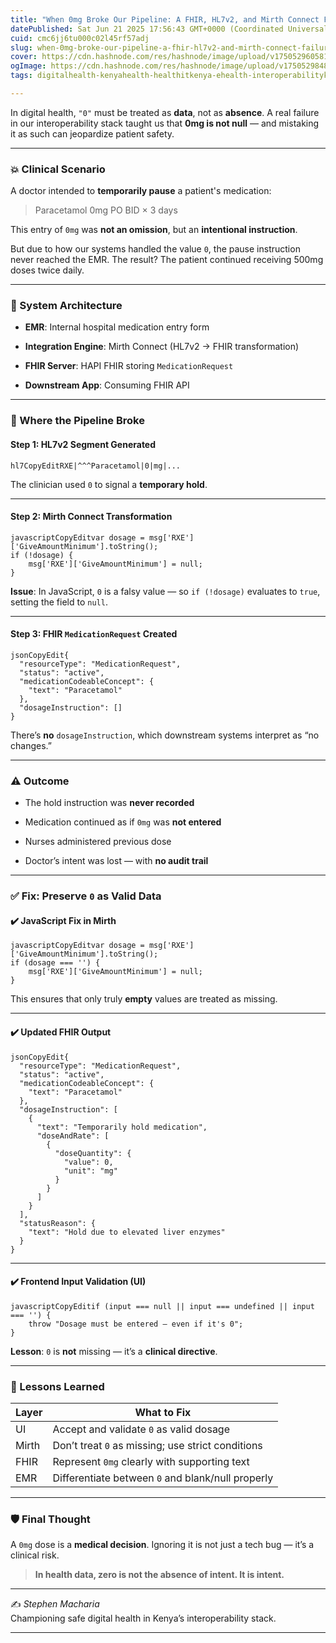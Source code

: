 ```yaml
---
title: "When 0mg Broke Our Pipeline: A FHIR, HL7v2, and Mirth Connect Failure"
datePublished: Sat Jun 21 2025 17:56:43 GMT+0000 (Coordinated Universal Time)
cuid: cmc6jj6tu000c02l45rf57adj
slug: when-0mg-broke-our-pipeline-a-fhir-hl7v2-and-mirth-connect-failure
cover: https://cdn.hashnode.com/res/hashnode/image/upload/v1750529605817/06c74a9d-aef5-4727-9c61-f3dcb6254b5a.png
ogImage: https://cdn.hashnode.com/res/hashnode/image/upload/v1750529848656/c71414db-0707-41d9-82af-a6cc6aedb99f.png
tags: digitalhealth-kenyahealth-healthitkenya-ehealth-interoperabilitykenya-kenyaemr-smarthealtharchitecture-if-referencing-shagoke-mohkenya-healthstandardskenya-openhie-openmrs

---
```


In digital health, `"0"` must be treated as **data**, not as **absence**. A real failure in our interoperability stack taught us that **0mg is not null** — and mistaking it as such can jeopardize patient safety.

---

### 💥 Clinical Scenario

A doctor intended to **temporarily pause** a patient's medication:

> Paracetamol 0mg PO BID × 3 days

This entry of `0mg` was **not an omission**, but an **intentional instruction**.

But due to how our systems handled the value `0`, the pause instruction never reached the EMR. The result? The patient continued receiving 500mg doses twice daily.

---

### 🔧 System Architecture

* **EMR**: Internal hospital medication entry form
    
* **Integration Engine**: Mirth Connect (HL7v2 → FHIR transformation)
    
* **FHIR Server**: HAPI FHIR storing `MedicationRequest`
    
* **Downstream App**: Consuming FHIR API
    

---

### 🧨 Where the Pipeline Broke

#### Step 1: HL7v2 Segment Generated

```plaintext
hl7CopyEditRXE|^^^Paracetamol|0|mg|...
```

The clinician used `0` to signal a **temporary hold**.

---

#### Step 2: Mirth Connect Transformation

```plaintext
javascriptCopyEditvar dosage = msg['RXE']['GiveAmountMinimum'].toString();
if (!dosage) {
    msg['RXE']['GiveAmountMinimum'] = null;
}
```

**Issue**: In JavaScript, `0` is a falsy value — so `if (!dosage)` evaluates to `true`, setting the field to `null`.

---

#### Step 3: FHIR `MedicationRequest` Created

```plaintext
jsonCopyEdit{
  "resourceType": "MedicationRequest",
  "status": "active",
  "medicationCodeableConcept": {
    "text": "Paracetamol"
  },
  "dosageInstruction": []
}
```

There’s **no** `dosageInstruction`, which downstream systems interpret as “no changes.”

---

### ⚠️ Outcome

* The hold instruction was **never recorded**
    
* Medication continued as if `0mg` was **not entered**
    
* Nurses administered previous dose
    
* Doctor’s intent was lost — with **no audit trail**
    

---

### ✅ Fix: Preserve `0` as Valid Data

#### ✔️ JavaScript Fix in Mirth

```plaintext
javascriptCopyEditvar dosage = msg['RXE']['GiveAmountMinimum'].toString();
if (dosage === '') {
    msg['RXE']['GiveAmountMinimum'] = null;
}
```

This ensures that only truly **empty** values are treated as missing.

---

#### ✔️ Updated FHIR Output

```plaintext
jsonCopyEdit{
  "resourceType": "MedicationRequest",
  "status": "active",
  "medicationCodeableConcept": {
    "text": "Paracetamol"
  },
  "dosageInstruction": [
    {
      "text": "Temporarily hold medication",
      "doseAndRate": [
        {
          "doseQuantity": {
            "value": 0,
            "unit": "mg"
          }
        }
      ]
    }
  ],
  "statusReason": {
    "text": "Hold due to elevated liver enzymes"
  }
}
```

---

#### ✔️ Frontend Input Validation (UI)

```plaintext
javascriptCopyEditif (input === null || input === undefined || input === '') {
    throw "Dosage must be entered — even if it's 0";
}
```

**Lesson**: `0` is **not** missing — it’s a **clinical directive**.

---

### 🧠 Lessons Learned

| Layer | What to Fix |
| --- | --- |
| UI | Accept and validate `0` as valid dosage |
| Mirth | Don’t treat `0` as missing; use strict conditions |
| FHIR | Represent `0mg` clearly with supporting text |
| EMR | Differentiate between `0` and blank/null properly |

---

### 🛡 Final Thought

A `0mg` dose is a **medical decision**. Ignoring it is not just a tech bug — it’s a clinical risk.

> **In health data, zero is not the absence of intent. It is intent.**

---

✍️ *Stephen Macharia*  
Championing safe digital health in Kenya’s interoperability stack.

---